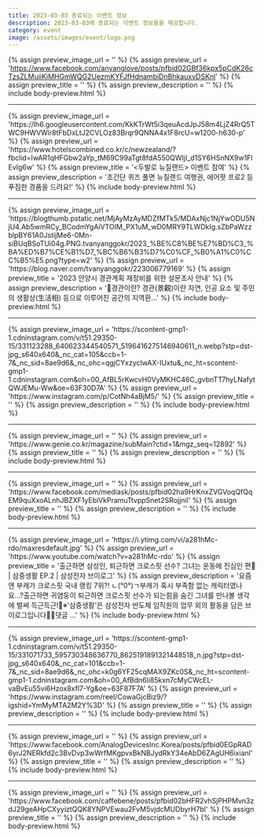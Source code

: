 ```yaml
---
title: 2023-03-03 종료되는 이벤트 정보
description: 2023-03-03에 종료되는 이벤트 정보들을 제공합니다.
category: event
image: /assets/images/event/logo.png
---
```

{% assign preview_image_url = '' %}
{% assign preview_url = 'https://www.facebook.com/anyanglove/posts/pfbid02GBf36kpx5pCdK26cTzsZLMuiiKiMHGmWQG2UezmKYFJfHdnambiDnBhkauxvDSKnl' %}
{% assign preview_title = '' %}
{% assign preview_description = '' %}
{% include body-preview.html %}
<hr>{% assign preview_image_url = 'https://lh6.googleusercontent.com/KkKTrWt5i3qeuAcdJpJ58m4LjZ4RrQ5TWC9HWVWlr8tFbDxLtJ2CVLOz83Brqr9QNNA4x1F8rcU=w1200-h630-p' %}
{% assign preview_url = 'https://www.hotelscombined.co.kr/c/newzealand/?fbclid=IwAR1qHFGbw2aYp_tM69C99aTgt8fdA550QWIjI_d1SY6HSnNX9w1FlEvIg6w' %}
{% assign preview_title = '&lt;두발로 뉴질랜드&gt; 이벤트 참여' %}
{% assign preview_description = '초간단 퀴즈 풀면 뉴질랜드 여행권, 에어팟 프로2 등 푸짐한 경품을 드려요!' %}
{% include body-preview.html %}
<hr>{% assign preview_image_url = 'https://blogthumb.pstatic.net/MjAyMzAyMDZfMTk5/MDAxNjc1NjYwODU5NjU4.Ab5wmRCy_BCodmYgAiVTOIM_PX1uM_wD0MRY9TLWDkIg.sZbPaWzzblpBY61A0JstijMe6-0Mn-siBUqBSoTUi04g.PNG.tvanyanggokr/2023_%BE%C8%BE%E7%BD%C3_%BA%ED%B7%CE%B1%D7_%BC%B6%B3%D7%C0%CF_%B0%A1%C0%CC%B5%E5.png?type=w2' %}
{% assign preview_url = 'https://blog.naver.com/tvanyanggokr/223006779169' %}
{% assign preview_title = '2023 안양시 경관계획 재정비를 위한 설문조사 안내' %}
{% assign preview_description = '📌경관이란? 경관(景觀)이란 자연, 인공 요소 및 주민의 생활상(生活相) 등으로 이루어진 공간의 지역환...' %}
{% include body-preview.html %}
<hr>{% assign preview_image_url = 'https://scontent-gmp1-1.cdninstagram.com/v/t51.29350-15/331123288_640623344540571_5196416275146940611_n.webp?stp=dst-jpg_s640x640&amp;_nc_cat=105&amp;ccb=1-7&amp;_nc_sid=8ae9d6&amp;_nc_ohc=qgjCYxzycIwAX-IUxtu&amp;_nc_ht=scontent-gmp1-1.cdninstagram.com&amp;oh=00_AfBL5rKwcvH0VyMKHC46C_gvbnTT7hyLNafytQWJEMu-Ww&amp;oe=63F30D7A' %}
{% assign preview_url = 'https://www.instagram.com/p/CotNh4aBjM5/' %}
{% assign preview_title = '' %}
{% assign preview_description = '' %}
{% include body-preview.html %}
<hr>{% assign preview_image_url = '' %}
{% assign preview_url = 'https://www.genie.co.kr/magazine/subMain?ctid=1&mgz_seq=12892' %}
{% assign preview_title = '' %}
{% assign preview_description = '' %}
{% include body-preview.html %}
<hr>{% assign preview_image_url = '' %}
{% assign preview_url = 'https://www.facebook.com/mediask/posts/pfbid02ha9HrKnxZVGVoqQfQqEM9quXxoALnhJBZXF1yEbiVkPramuTtvppSnet2SRojjnil' %}
{% assign preview_title = '' %}
{% assign preview_description = '' %}
{% include body-preview.html %}
<hr>{% assign preview_image_url = 'https://i.ytimg.com/vi/a281hMc-rdo/maxresdefault.jpg' %}
{% assign preview_url = 'https://www.youtube.com/watch?v=a281hMc-rdo' %}
{% assign preview_title = '출근하면 삼성인, 퇴근하면 크로스핏 선수? 그녀는 운동에 진심인 편💪 | 삼중생활 EP.2 | 삼성전자 브이로그' %}
{% assign preview_description = '요즘엔 부캐가 크로스핏 국내 랭킹 7위?! ㄴ(°0°)ㄱ부캐가 혹시 부족함 없는 캐릭터였나요…?출근하면 귀염둥이 퇴근하면 크로스핏 선수가 되는힘을 숨긴 그녀를 만나볼 생각에 벌써 득근득근!💪※&#39;삼중생활&#39;은 삼성전자 반도체 임직원의 업무 외의 활동을 담은 브이로그입니다👀📢댓글 ...' %}
{% include body-preview.html %}
<hr>{% assign preview_image_url = 'https://scontent-gmp1-1.cdninstagram.com/v/t51.29350-15/331071733_595730348636770_8625191891321448518_n.jpg?stp=dst-jpg_s640x640&amp;_nc_cat=101&amp;ccb=1-7&amp;_nc_sid=8ae9d6&amp;_nc_ohc=k0g6YF25cqMAX9ZKc0S&amp;_nc_ht=scontent-gmp1-1.cdninstagram.com&amp;oh=00_AfBdn6li85kxn7cMyCWcEL-vaBvEu55vi6Hzox8xfl7-Yg&amp;oe=63F87F7A' %}
{% assign preview_url = 'https://www.instagram.com/reel/CowaGjcBiz9/?igshid=YmMyMTA2M2Y%3D' %}
{% assign preview_title = '' %}
{% assign preview_description = '' %}
{% include body-preview.html %}
<hr>{% assign preview_image_url = '' %}
{% assign preview_url = 'https://www.facebook.com/AnalogDevicesInc.Korea/posts/pfbid0EGpRAD6yrJ2NERkfd2c3BvDvp3wWrfMKgpvxBkNBJydRkY34eAbD6ZAgUH6ixianl' %}
{% assign preview_title = '' %}
{% assign preview_description = '' %}
{% include body-preview.html %}
<hr>{% assign preview_image_url = '' %}
{% assign preview_url = 'https://www.facebook.com/caffebene/posts/pfbid02bHFR2vhSjPHPMvn3zdJ29geAHpCXyyiztQQK8YNPVEwau2FvM5vjdcMUDbyrH7bl' %}
{% assign preview_title = '' %}
{% assign preview_description = '' %}
{% include body-preview.html %}